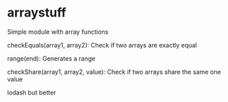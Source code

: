 # arraystuff
Simple module with array functions

checkEquals(array1, array2): Check if two arrays are exactly equal

range(end): Generates a range

checkShare(array1, array2, value): Check if two arrays share the same one value

lodash but better
